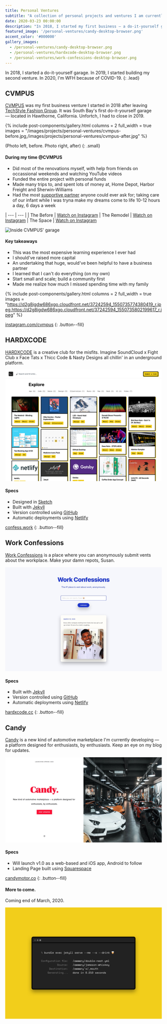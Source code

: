 ```yaml
---
title: Personal Ventures
subtitle: "A collection of personal projects and ventures I am currently working on / have done in the past."
date: 2020-03-23 00:00:00
description: "In 2018, I started my first business — a do-it-yourself garage. In 2019, I started my second venture, Candy. In 2020, I'm WFH because of COVID-19."
featured_image: '/personal-ventures/candy-desktop-browser.png'
accent_color: '#000000'
gallery_images:
  - /personal-ventures/candy-desktop-browser.png
  - /personal-ventures/hardxcode-desktop-browser.png
  - /personal-ventures/work-confessions-desktop-browser.png
---
```


In 2018, I started a do-it-yourself garage. In 2019, I started building my second venture. In 2020, I'm WFH because of COVID-19.
{: .lead}

## CVMPUS

[CVMPUS][url-cvmpus] was my first business venture I started in 2018 after leaving [TechStyle Fashion Group][url-techstyle]. It was South Bay's first do-it-yourself garage — located in Hawthorne, California. Unfortch, I had to close in 2019.

{% include post-components/gallery.html
	columns = 2
	full_width = true
	images = "/images/projects/personal-ventures/cvmpus-before.jpg,/images/projects/personal-ventures/cvmpus-after.jpg"
%}

(Photo left, before. Photo right, after)
{: .small}

#### During my time @CVMPUS
- Did most of the renovations myself, with help from friends on occassional weekends and watching YouTube videos
- Funded the entire project with personal funds
- Made many trips to, and spent lots of money at, Home Depot, Harbor Freight and Sherwin-Williams
- Had the most [supportive partner][url-alexandra] anyone could ever ask for; taking care of our infant while I was tryna make my dreams come to life 10-12 hours a day, 6 days a week

| --- | --- |
| The Before | [Watch on Instagram](https://www.instagram.com/stories/highlights/17954897923201773/)
| The Remodel | [Watch on Instagram](https://www.instagram.com/stories/highlights/17924606731256062/)
| The Space | [Watch on Instagram](https://www.instagram.com/stories/highlights/17986571215236680/)

![Inside CVMPUS' garage](https://s3-prod.autoweek.com/s3fs-public/styles/1152x647/public/2019-05/p1180682_1.jpg)

#### Key takeaways
- This was the most expensive learning experience I ever had
- I should've raised more capital
- An undertaking that huge, would've been helpful to have a business partner
- I learned that I can't do everything (on my own)
- Start small and scale; build a community first
- Made me realize how much I missed spending time with my family

{% include post-components/gallery.html
	columns = 2
	full_width = true
	images = "https://d2g8igdw686xgo.cloudfront.net/37242594_1550735774380419_r.jpeg,https://d2g8igdw686xgo.cloudfront.net/37242594_1550735802199617_r.jpeg"
%}

[instagram.com/cvmpus](https://www.instagram.com/cvmpus)
{: .button--fill}

## HARDXCODE

[HARDXCODE][url-hardxcode] is a creative club for the misfits. Imagine SoundCloud x Fight Club x Face Tats x Thicc Code & Nasty Designs all chillin' in an underground platform.

[![HARDXCODE landing page](/images/projects/personal-ventures/hardxcode-desktop.png)](https://hardxcode.cc/)

#### Specs
- Designed in [Sketch][url-sketch]
- Built with [Jekyll][url-jekyll]
- Version controlled using [GitHub][url-github]
- Automatic deployments using [Netlify][url-netlify]

[confess.work](https://confess.work/)
{: .button--fill}

## Work Confessions

[Work Confessions][url-work-confessions] is a place where you can anonymously submit vents about the workplace. Make your damn repots, Susan.

[![Work Confessions landing page](/images/projects/personal-ventures/work-confessions-landing-page.jpg)](https://confess.work/)

#### Specs
- Built with [Jekyll][url-jekyll]
- Version controlled using [GitHub][url-github]
- Automatic deployments using [Netlify][url-netlify]

[hardxcode.cc](https://hardxcode.cc/)
{: .button--fill}

## Candy

[Candy][url-candy] is a new kind of automotive marketplace I'm currently developing — a platform designed for enthusiasts, by enthusiasts. Keep an eye on my blog for updates.

[![Candy landing page](/images/projects/personal-ventures/candy-landing-page.jpg)](https://candymotor.co)

#### Specs
- Will launch v1.0 as a web-based and iOS app, Android to follow
- Landing Page built using [Squarespace][url-squarespace]

[candymotor.co](https://candymotor.co/)
{: .button--fill}

#### More to come.

Coming end of March, 2020.

![More to come](/images/projects/personal-ventures/terminally-thirsty.png)

[url-alexandra]: https://www.instagram.com/alexandralambros
[url-candy]: https://candymotor.co/
[url-cvmpus]: https://www.instagram.com/cvmpus
[url-github]: https://github.com/
[url-hardxcode]: https://hardxcode.cc
[url-jekyll]: https://jekyllrb.com/
[url-netlify]: https://www.netlify.com/
[url-sketch]: https://sketch.com
[url-squarespace]: https://www.squarespace.com/
[url-techstyle]: https://www.techstyle.com
[url-work-confessions]: https://confess.work/
